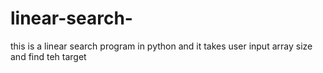 # linear-search-
this is a linear search program in python and it takes user input array size and find teh target 

